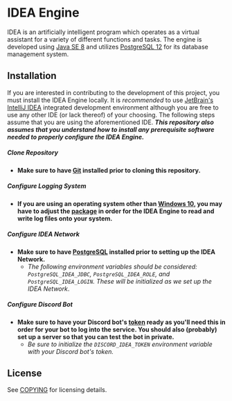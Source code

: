 # IDEA Engine #
IDEA is an artificially intelligent program which operates as a virtual assistant for a variety of different functions 
and tasks. The engine is developed using [Java SE 8](https://docs.oracle.com/javase/8/docs/) and utilizes 
[PostgreSQL 12](https://www.postgresql.org/docs/12/index.html) for its database management system.

## Installation ##
If you are interested in contributing to the development of this project, you must install the IDEA Engine locally. It 
is _recommended_ to use [JetBrain's IntelliJ IDEA](https://www.jetbrains.com/idea/) integrated development environment 
although you are free to use any other IDE (or lack thereof) of your choosing. The following steps assume that you are 
using the aforementioned IDE. ___This repository also assumes that you understand how to install any prerequisite 
software needed to properly configure the IDEA Engine.___

##### Clone Repository #####
- __Make sure to have [Git](https://git-scm.com/) installed prior to cloning this repository.__

##### Configure Logging System #####
- __If you are using an operating system other than [Windows 10](https://www.microsoft.com/en-us/windows/features), you 
may have to adjust the [package](src/main/java/ideaengine/logging/) in order for the IDEA Engine to read and write log 
files onto your system.__

##### Configure IDEA Network #####
- __Make sure to have [PostgreSQL](https://www.postgresql.org/) installed prior to setting up the IDEA Network.__
    - _The following environment variables should be considered: <code>PostgreSQL_IDEA_JDBC</code>, 
    <code>PostgreSQL_IDEA_ROLE</code>, and <code>PostgreSQL_IDEA_LOGIN</code>. These will be initialized as we 
    set up the IDEA Network_.

##### Configure Discord Bot #####
- __Make sure to have your Discord bot's [token](https://discordapp.com/developers/applications/) ready as you'll need 
this in order for your bot to log into the service. You should also (probably) set up a server so that you can test the 
bot in private.__
    - _Be sure to initialize the <code>DISCORD_IDEA_TOKEN</code> environment variable with your Discord bot's token._

## License ##
See [COPYING](COPYING) for licensing details.
